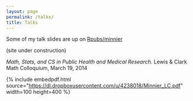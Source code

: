 ```yaml
---
layout: page
permalink: /talks/
title: Talks
---
```


Some of my talk slides are up on [Rpubs/minnier](https://rpubs.com/minnier/)

(site under construction)


*Math, Stats, and CS in Public Health and Medical Research.* Lewis & Clark Math Colloquium, March 19, 2014

{% include embedpdf.html source="https://dl.dropboxusercontent.com/u/4238018/Minnier_LC.pdf" width=100 height=400 %}

